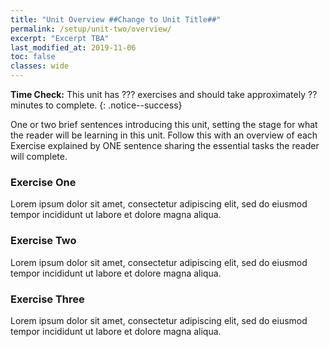 ```yaml
---
title: "Unit Overview ##Change to Unit Title##"
permalink: /setup/unit-two/overview/
excerpt: "Excerpt TBA"
last_modified_at: 2019-11-06
toc: false
classes: wide
---
```


**Time Check:** This unit has ??? exercises and should take approximately ?? minutes to complete.
{: .notice--success}

One or two brief sentences introducing this unit, setting the stage for what the reader will be learning in this unit. Follow this with an overview of each Exercise explained by ONE sentence sharing the essential tasks the reader will complete.

### Exercise One
Lorem ipsum dolor sit amet, consectetur adipiscing elit, sed do eiusmod tempor incididunt ut labore et dolore magna aliqua.

### Exercise Two
Lorem ipsum dolor sit amet, consectetur adipiscing elit, sed do eiusmod tempor incididunt ut labore et dolore magna aliqua.

### Exercise Three
Lorem ipsum dolor sit amet, consectetur adipiscing elit, sed do eiusmod tempor incididunt ut labore et dolore magna aliqua.
